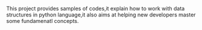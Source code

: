 This project provides samples of codes,it explain how to work with data structures in python language,it also aims at helping new developers master some fundamenatl concepts.

